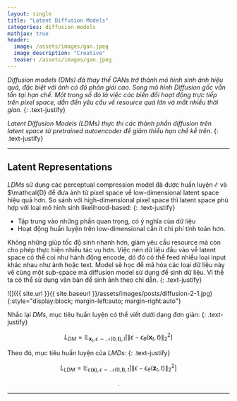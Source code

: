 ```yaml
---
layout: single
title: "Latent Diffusion Models"
categories: diffusion-models
mathjax: true
header:
  image: /assets/images/gan.jpeg
  image_description: "Creative"
  teaser: /assets/images/gan.jpeg
---
```


*Diffusion models (DMs) đã thay thế GANs trở thành mô hình sinh ảnh hiệu quả, đặc biệt với ảnh có độ phân giải cao. 
Song mô hình Diffusion gốc vẫn tồn tại hạn chế. Một trong số đó là việc các biến đổi hoạt động trực tiếp trên pixel 
space, dẫn đến yêu cầu về resource quá lớn và mất nhiều thời gian.*
{: .text-justify}

*Latent Diffusion Models (LDMs) thực thi các thành phần diffusion trên latent space từ pretrained autoencoder để giảm 
thiểu hạn chế kể trên*.
{: .text-justify}

---

## Latent Representations

*LDMs* sử dụng các perceptual compression model đã được huấn luyện $\mathcal{E}$ và $\mathcal{D} để đưa ảnh từ pixel space về 
low-dimensional latent space hiệu quả hơn. So sánh với high-dimensional pixel space thì latent space phù hợp với loại 
mô hình sinh likelihood-based:
{: .text-justify}
- Tập trung vào những phần quan trọng, có ý nghĩa của dữ liệu
- Hoạt động huấn luyện trên low-dimensional cần ít chi phí tính toán hơn.

Không những giúp tốc độ sinh nhanh hơn, giảm yêu cầu resource mà còn cho phép thực hiện nhiều tác vụ hơn. Việc nén dữ 
liệu đầu vào về latent space có thể coi như hành động encode, dó đó có thể feed nhiều loại input khác nhau như ảnh hoặc 
text. Model sẽ học để mã hóa các loại dữ liệu này về cùng một sub-space mà diffusion model sử dụng để sinh dữ liệu. Vì 
thế ta có thể sử dụng văn bản để sinh ảnh theo chỉ dẫn.
{: .text-justify}

![]({{ site.url }}{{ site.baseurl }}/assets/images/posts/diffusion-2-1.jpg){:style="display:block; margin-left:auto; margin-right:auto"}

Nhắc lại *DMs*, mục tiêu huấn luyện có thể viết dưới dạng đơn giản:
{: .text-justify}

$$L_{DM} = \mathbb{E}_{\textbf{x}_t,\epsilon \sim \mathcal{N}(0,\mathbf{I}),t}\left[\lVert\epsilon - \epsilon_\theta(\textbf{x}_t,t)\rVert^2_2\right]$$

Theo đó, mục tiêu huấn luyện của *LMDs*:
{: .text-justify}

$$L_{LDM} = \mathbb{E}_{\varepsilon(\textbf{x}),\epsilon \sim \mathcal{N}(0,\mathbf{I}),t}\left[\lVert\epsilon - \epsilon_\theta(\textbf{z}_t,t)\rVert^2_2\right]$$

<div align="center">.</div> 

---